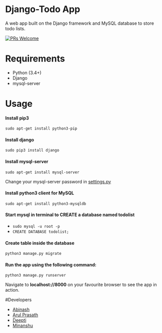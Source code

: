 # Django-Todo App
A web app built on the Django framework and MySQL database to store todo lists.


[![PRs Welcome](https://img.shields.io/badge/PRs-welcome-brightgreen.svg?style=flat-square)](http://makeapullrequest.com)

# Requirements
* Python (3.4+)
* Django
* mysql-server

# Usage
#### Install pip3
```sudo apt-get install python3-pip```
#### Install django
```sudo pip3 install django```
#### Install mysql-server
```sudo apt-get install mysql-server```

Change your mysql-server password in [settings.py](django_todo/settings.py)
#### Install python3 client for MySQL
```sudo apt-get install python3-mysqldb```
#### Start mysql in terminal to CREATE a database named todolist
* ```sudo mysql -u root -p```
* ```CREATE DATABASE todolist;```
#### Create table inside the database
```python3 manage.py migrate```
#### Run the app using the following command:
```python3 manage.py runserver```


Navigate to **localhost://8000** on your favourite browser to see the app in action.

#Developers
* [Abinash](https://github.com/s-abinash)
* [Arul Prasath](https://github.com/ArulPrasath15)
* [Deepti](https://github.com/r-deepti)
* [Minanshu](https://github.com/kryptokinght)

